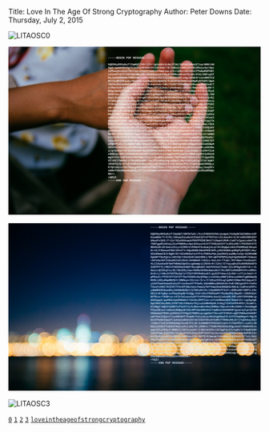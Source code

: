Title: Love In The Age Of Strong Cryptography
Author: Peter Downs
Date: Thursday, July 2, 2015

![LITAOSC0](/projects/litaosc/litaosc0-kitchen-breakfast.jpg)

![LITAOSC1](/projects/litaosc/litaosc1-garden-hands.jpg)

![LITAOSC2](/projects/litaosc/litaosc2-manhattan-skyline.jpg)

![LITAOSC3](/projects/litaosc/litaosc3-graffiti-party.jpg)

[`0`](/projects/litaosc/litaosc0-kitchen-breakfast.txt)
[`1`](/projects/litaosc/litaosc1-garden-hands.txt)
[`2`](/projects/litaosc/litaosc2-manhattan-skyline.txt)
[`3`](/projects/litaosc/litaosc3-graffiti-party.txt)
[`loveintheageofstrongcryptography`](/projects/litaosc/overview.txt)
